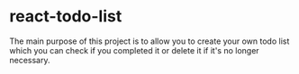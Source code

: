 # react-todo-list
The main purpose of this project is to allow you to create your own todo list which you can check if you completed it or delete it if it's no longer necessary.
